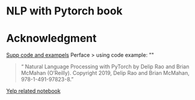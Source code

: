 # NLP with Pytorch book

# Acknowledgment

[Supp code and exampels](https://github.com/joosthub/PyTorchNLPBook) 
Perface > using code example: ""

> “ Natural Language Processing with PyTorch by Delip Rao and Brian McMahan (O’Reilly). Copyright 2019, Delip Rao and Brian McMahan, 978-1-491-97823-8.”

[Yelp related notebook](https://github.com/joosthub/PyTorchNLPBook/blob/master/chapters/chapter_3/3_5_Classifying_Yelp_Review_Sentiment.ipynb)